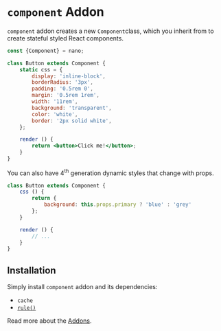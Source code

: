 # `component` Addon

`component` addon creates a new `Component`class, which you inherit from to create
stateful styled React components.

```jsx
const {Component} = nano;

class Button extends Component {
    static css = {
        display: 'inline-block',
        borderRadius: '3px',
        padding: '0.5rem 0',
        margin: '0.5rem 1rem',
        width: '11rem',
        background: 'transparent',
        color: 'white',
        border: '2px solid white',
    };

    render () {
        return <button>Click me!</button>;
    }
}
```

You can also have 4<sup>th</sup> generation dynamic styles that change with
props.

```js
class Button extends Component {
    css () {
        return {
            background: this.props.primary ? 'blue' : 'grey'
        };
    }

    render () {
        // ...
    }
}
```


## Installation

Simply install `component` addon and its dependencies:

- `cache`
- [`rule()`](./rule.md)

Read more about the [Addons](./Addons.md).
